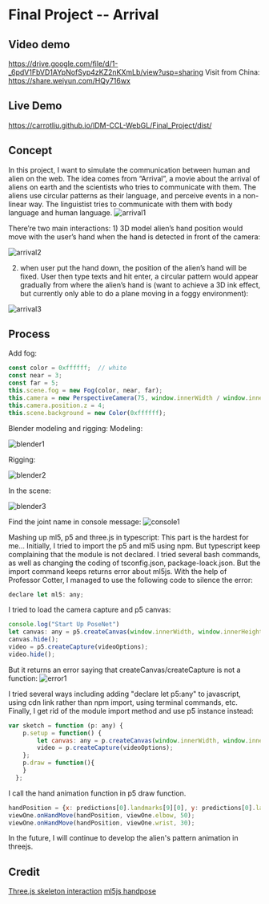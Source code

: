 # Final Project -- Arrival

## Video demo
<https://drive.google.com/file/d/1-_6pdV1FbVD1AYpNofSyp4zKZ2nKXmLb/view?usp=sharing>
Visit from China: <https://share.weiyun.com/HQy716wx>

## Live Demo
<https://carrotliu.github.io/IDM-CCL-WebGL/Final_Project/dist/>


## Concept
In this project, I want to simulate the communication between human and alien on the web. The idea comes from “Arrival”, a movie about the arrival of aliens on earth and the scientists who tries to communicate with them. The aliens use circular patterns as their language, and perceive events in a non-linear way. The linguistist tries to communicate with them with body language and human language.
![arrival1](https://github.com/CarrotLiu/IDM-CCL-WebGL/blob/main/Final_Project/arrival1.png) 

There’re two main interactions: 1) 3D model alien’s hand position would move with the user’s hand when the hand is detected in front of the camera:

![arrival2](https://github.com/CarrotLiu/IDM-CCL-WebGL/blob/main/Final_Project/arrival2.jpg)

2) when user put the hand down, the position of the alien’s hand will be fixed. User then type texts and hit enter, a circular pattern would appear gradually from where the alien’s hand is (want to achieve a 3D ink effect, but currently only able to do a plane moving in a foggy environment):

![arrival3](https://github.com/CarrotLiu/IDM-CCL-WebGL/blob/main/Final_Project/arrival3.gif)

## Process

Add fog: 
```javascript
const color = 0xffffff;  // white
const near = 3;
const far = 5;
this.scene.fog = new Fog(color, near, far);
this.camera = new PerspectiveCamera(75, window.innerWidth / window.innerHeight,0.1, 5);
this.camera.position.z = 4;
this.scene.background = new Color(0xffffff); 
```
Blender modeling and rigging:
Modeling:

![blender1](https://github.com/CarrotLiu/IDM-CCL-WebGL/blob/main/Final_Project/blender1.png)

Rigging:

![blender2](https://github.com/CarrotLiu/IDM-CCL-WebGL/blob/main/Final_Project/blender2.png)

In the scene:

![blender3](https://github.com/CarrotLiu/IDM-CCL-WebGL/blob/main/Final_Project/blender3.png)


Find the joint name in console message:
![console1](https://github.com/CarrotLiu/IDM-CCL-WebGL/blob/main/Final_Project/console1.jpg)


Mashing up ml5, p5 and three.js in typescript:
This part is the hardest for me... Initially, I tried to import the p5 and ml5 using npm. But typescript keep complaining that the module is not declared. I tried several bash commands, as well as changing the coding of tsconfig.json, package-loack.json. But the import command keeps returns error about ml5js.
With the help of Professor Cotter, I managed to use the following code to silence the error:
```javascript
declare let ml5: any;
```

I tried to load the camera capture and p5 canvas:
```javascript
console.log("Start Up PoseNet")
let canvas: any = p5.createCanvas(window.innerWidth, window.innerHeight);
canvas.hide();
video = p5.createCapture(videoOptions);
video.hide();
```
But it returns an error saying that createCanvas/createCapture is not a function:
![error1](https://github.com/CarrotLiu/IDM-CCL-WebGL/blob/main/Final_Project/blender4.png)

I tried several ways including adding "declare let p5:any" to javascript, using cdn link rather than npm import, using terminal commands, etc.
Finally, I get rid of the module import method and use p5 instance instead:

```javascript
var sketch = function (p: any) {
	p.setup = function() {
	  	let canvas: any = p.createCanvas(window.innerWidth, window.innerHeight);
		video = p.createCapture(videoOptions);
	};
	p.draw = function(){
	}
  };
```

I call the hand animation function in p5 draw function. 
```javascript
handPosition = {x: predictions[0].landmarks[9][0], y: predictions[0].landmarks[9][1]}
viewOne.onHandMove(handPosition, viewOne.elbow, 50);
viewOne.onHandMove(handPosition, viewOne.wrist, 30);
```

In the future, I will continue to develop the alien's pattern animation in threejs.

## Credit
[Three.js skeleton interaction](https://tympanus.net/codrops/2019/10/14/how-to-create-an-interactive-3d-character-with-three-js/)
[ml5js handpose](https://editor.p5js.org/jeeyoonhyun/sketches/YiDt-sf59)
